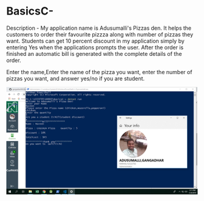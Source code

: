 # BasicsC-
Description  - My application name is Adusumalli's Pizzas den. It helps the customers to order their favourite pizzza along with number of pizzas they want. Students can get 10 percent discount in my application simply by entering Yes when the applications prompts the user. After the order is finished an automatic bill is generated with the complete details of the order.

Enter the name,Enter the name of the pizza you want, enter the number of pizzas you want, and answer yes/no if you are student.

![Screenshot](basics.png)
